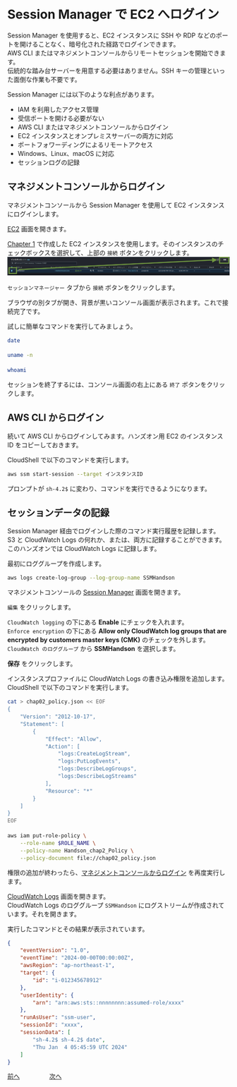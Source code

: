 # Session Manager で EC2 へログイン

Session Manager を使用すると、EC2 インスタンスに SSH や RDP などのポートを開けることなく、暗号化された経路でログインできます。  
AWS CLI またはマネジメントコンソールからリモートセッションを開始できます。  
伝統的な踏み台サーバーを用意する必要はありません。SSH キーの管理といった面倒な作業も不要です。    

Session Manager には以下のような利点があります。  

- IAM を利用したアクセス管理
- 受信ポートを開ける必要がない
- AWS CLI またはマネジメントコンソールからログイン
- EC2 インスタンスとオンプレミスサーバーの両方に対応
- ポートフォワーディングによるリモートアクセス
- Windows、Linux、macOS に対応
- セッションログの記録

## マネジメントコンソールからログイン

マネジメントコンソールから Session Manager を使用して EC2 インスタンスにログインします。  

[EC2](https://us-west-2.console.aws.amazon.com/ec2/home#Instances:) 画面を開きます。  

 [Chapter 1](./chapter01.md) で作成した EC2 インスタンスを使用します。そのインスタンスのチェックボックスを選択して、上部の `接続` ボタンをクリックします。  
![img](./img/chap02_ec2.png)  
  
`セッションマネージャー` タブから `接続` ボタンをクリックします。  

ブラウザの別タブが開き、背景が黒いコンソール画面が表示されます。これで接続完了です。  

試しに簡単なコマンドを実行してみましょう。  

```bash
date

uname -n

whoami
```

セッションを終了するには、コンソール画面の右上にある `終了` ボタンをクリックします。  


## AWS CLI からログイン

続いて AWS CLI からログインしてみます。ハンズオン用 EC2 のインスタンス ID をコピーしておきます。  

CloudShell で以下のコマンドを実行します。  

```bash
aws ssm start-session --target インスタンスID
```

プロンプトが `sh-4.2$` に変わり、コマンドを実行できるようになります。  


## セッションデータの記録

Session Manager 経由でログインした際のコマンド実行履歴を記録します。  
S3 と CloudWatch Logs の何れか、または、両方に記録することができます。このハンズオンでは CloudWatch Logs に記録します。  

最初にロググループを作成します。  

```bash
aws logs create-log-group --log-group-name SSMHandson
```

マネジメントコンソールの [Session Manager](https://us-west-2.console.aws.amazon.com/systems-manager/session-manager/preferences) 画面を開きます。  

`編集` をクリックします。  

`CloudWatch logging` の下にある **Enable** にチェックを入れます。  
`Enforce encryption` の下にある **Allow only CloudWatch log groups that are encrypted by customers master keys (CMK)** のチェックを外します。  
`CloudWatch のロググループ` から **SSMHandson** を選択します。  

**保存** をクリックします。  

インスタンスプロファイルに CloudWatch Logs の書き込み権限を追加します。  
CloudShell で以下のコマンドを実行します。  

```bash
cat > chap02_policy.json << EOF
{
    "Version": "2012-10-17",
    "Statement": [
        {
            "Effect": "Allow",
            "Action": [
                "logs:CreateLogStream",
                "logs:PutLogEvents",
                "logs:DescribeLogGroups",
                "logs:DescribeLogStreams"
            ],
            "Resource": "*"
        }
    ]
}
EOF

aws iam put-role-policy \
    --role-name $ROLE_NAME \
    --policy-name Handson_chap2_Policy \
    --policy-document file://chap02_policy.json
```

権限の追加が終わったら、[マネジメントコンソールからログイン](#マネジメントコンソールからログイン) を再度実行します。  

[CloudWatch Logs](https://us-west-2.console.aws.amazon.com/cloudwatch/home?region=ap-northeast-1#logsV2:log-groups/log-group/SSMHandson) 画面を開きます。  
CloudWatch Logs のロググループ `SSMHandson` にログストリームが作成されています。それを開きます。  

実行したコマンドとその結果が表示されています。  

```json
{
    "eventVersion": "1.0",
    "eventTime": "2024-00-00T00:00:00Z",
    "awsRegion": "ap-northeast-1",
    "target": {
        "id": "i-012345678912"
    },
    "userIdentity": {
        "arn": "arn:aws:sts::nnnnnnnn:assumed-role/xxxx"
    },
    "runAsUser": "ssm-user",
    "sessionId": "xxxx",
    "sessionData": [
        "sh-4.2$ sh-4.2$ date",
        "Thu Jan  4 05:45:59 UTC 2024"
    ]
}
```



 [前へ](./chapter01.md) &nbsp; &nbsp; &nbsp; &nbsp; &nbsp; &nbsp; &nbsp; &nbsp; [次へ](./chapter03.md) 
